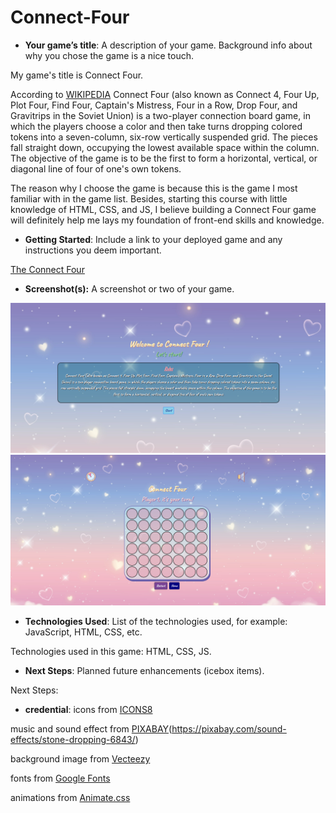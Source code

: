 # Connect-Four

- **Your game’s title**: A description of your game. Background info about why you chose the game is a nice touch.

My game's title is Connect Four. 

According to [WIKIPEDIA](https://en.wikipedia.org/wiki/Connect_Four)  Connect Four (also known as Connect 4, Four Up, Plot Four, Find Four, Captain's Mistress, Four in a Row, Drop Four, and Gravitrips in the Soviet Union) is a two-player connection board game, in which the players choose a color and then take turns dropping colored tokens into a seven-column, six-row vertically suspended grid. The pieces fall straight down, occupying the lowest available space within the column. The objective of the game is to be the first to form a horizontal, vertical, or diagonal line of four of one's own tokens.

The reason why I choose the game is because this is the game I most familiar with in the game list. Besides, starting this course with little knowledge of HTML, CSS, and JS, I believe building a Connect Four game will definitely help me lays my foundation of front-end skills and knowledge.  

- **Getting Started**: Include a link to your deployed game and any instructions you deem important.

[The Connect Four](https://anchi-chen-connect-four.netlify.app/)

- **Screenshot(s):** A screenshot or two of your game.

![screenshot-1](./assets/screenshot-1.png)
![screenshot-2](./assets/screenshot-2.png)



- **Technologies Used**: List of the technologies used, for example: JavaScript, HTML, CSS, etc.

Technologies used in this game: HTML, CSS, JS.

- **Next Steps**: Planned future enhancements (icebox items).

Next Steps: 

- **credential**:
icons from [ICONS8](https://icons8.com/)

music and sound effect from [PIXABAY](https://pixabay.com/)(https://pixabay.com/sound-effects/stone-dropping-6843/)

background image from [Vecteezy](https://www.vecteezy.com/)

fonts from [Google Fonts](https://fonts.google.com/)

animations from [Animate.css](https://animate.style/)

